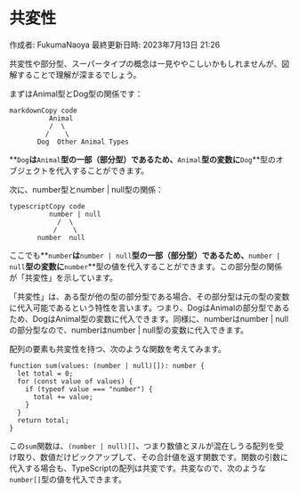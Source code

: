 # 共変性

作成者: FukumaNaoya
最終更新日時: 2023年7月13日 21:26

共変性や部分型、スーパータイプの概念は一見ややこしいかもしれませんが、図解することで理解が深まるでしょう。

まずはAnimal型とDog型の関係です：

```
markdownCopy code
          Animal
          /  \
         /    \
       Dog  Other Animal Types

```

**`Dog`**は**`Animal`**型の一部（部分型）であるため、**`Animal`**型の変数に**`Dog`**型のオブジェクトを代入することができます。

次に、number型とnumber | null型の関係：

```
typescriptCopy code
          number | null
            /  \
           /    \
       number  null

```

ここでも**`number`**は**`number | null`**型の一部（部分型）であるため、**`number | null`**型の変数に**`number`**型の値を代入することができます。この部分型の関係が「共変性」を示しています。

「共変性」は、ある型が他の型の部分型である場合、その部分型は元の型の変数に代入可能であるという特性を言います。つまり、DogはAnimalの部分型であるため、DogはAnimal型の変数に代入できます。同様に、numberはnumber | nullの部分型なので、numberはnumber | null型の変数に代入できます。

配列の要素も共変性を持つ、次のような関数を考えてみます。

```tsx
function sum(values: (number | null)[]): number {
  let total = 0;
  for (const value of values) {
    if (typeof value === "number") {
      total += value;
    }
  }
  return total;
}

```

この`sum`関数は、`(number | null)[]`、つまり数値とヌルが混在しうる配列を受け取り、数値だけピックアップして、その合計値を返す関数です。関数の引数に代入する場合も、TypeScriptの配列は共変です。共変なので、次のような`number[]`型の値を代入できます。